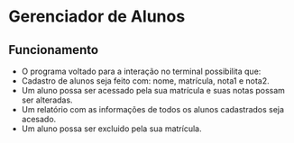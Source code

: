 # Gerenciador de Alunos

## Funcionamento
- O programa voltado para a interação no terminal possibilita que:
 - Cadastro de alunos seja feito com: nome, matrícula, nota1 e nota2.
 - Um aluno possa ser acessado pela sua matrícula e suas notas possam ser alteradas.
 - Um relatório com as informações de todos os alunos cadastrados seja acesado.
 - Um aluno possa ser excluido pela sua matrícula.

